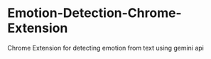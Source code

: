 # Emotion-Detection-Chrome-Extension
Chrome Extension for detecting emotion from text using gemini api
